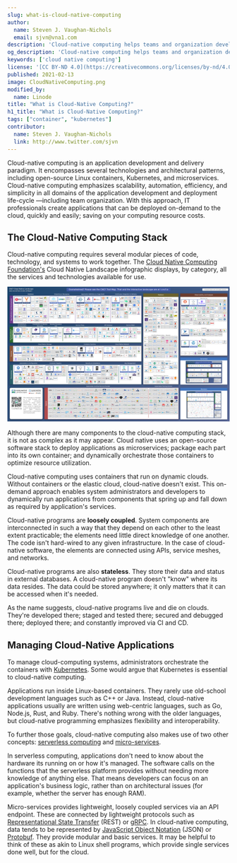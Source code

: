 ```yaml
---
slug: what-is-cloud-native-computing
author:
  name: Steven J. Vaughan-Nichols
  email: sjvn@vna1.com
description: 'Cloud-native computing helps teams and organization develop applications that are dynamic and scaleable on public, private, and hybrid clouds.'
og_description: 'Cloud-native computing helps teams and organization develop applications that are dynamic and scaleable on public, private, and hybrid clouds.'
keywords: ['cloud native computing']
license: '[CC BY-ND 4.0](https://creativecommons.org/licenses/by-nd/4.0)'
published: 2021-02-13
image: CloudNativeComputing.png
modified_by:
  name: Linode
title: "What is Cloud-Native Computing?"
h1_title: "What is Cloud-Native Computing?"
tags: ["container", "kubernetes"]
contributor:
  name: Steven J. Vaughan-Nichols
  link: http://www.twitter.com/sjvn
---
```


Cloud-native computing is an application development and delivery paradigm. It encompasses several technologies and architectural patterns, including open-source Linux containers, Kubernetes, and microservices. Cloud-native computing emphasizes scalability, automation, efficiency, and simplicity in all domains of the application development and deployment life-cycle —including team organization. With this approach, IT professionals create applications that can be deployed on-demand to the cloud, quickly and easily; saving on your computing resource costs.

## The Cloud-Native Computing Stack

Cloud-native computing requires several modular pieces of code, technology, and systems to work together. The [Cloud Native Computing Foundation's](https://www.cncf.io/) Cloud Native Landscape infographic displays, by category, all the services and technologies available for use.

![Cloud Native landscape](CloudNative.png)

Although there are many components to the cloud-native computing stack, it is not as complex as it may appear. Cloud native uses an open-source software stack to deploy applications as microservices; package each part into its own container; and dynamically orchestrate those containers to optimize resource utilization.

Cloud-native computing uses containers that run on dynamic clouds. Without containers or the elastic cloud, cloud-native doesn't exist. This on-demand approach enables system administrators and developers to dynamically run applications from components that spring up and fall down as required by application's services.

Cloud-native programs are **loosely coupled**. System components are interconnected in such a way that they depend on each other to the least extent practicable; the elements need little direct knowledge of one another. The code isn't hard-wired to any given infrastructure. In the case of cloud-native software, the elements are connected using APIs, service meshes, and networks.

Cloud-native programs are also **stateless**. They store their data and status in external databases. A cloud-native program doesn't "know" where its data resides. The data could be stored anywhere; it only matters that it can be accessed when it's needed.

As the name suggests, cloud-native programs live and die on clouds. They're developed there; staged and tested there; secured and debugged there; deployed there; and constantly improved via CI and CD.

## Managing Cloud-Native Applications

To manage cloud-computing systems, administrators orchestrate the containers with [Kubernetes](/docs/guides/kubernetes/). Some would argue that Kubernetes is essential to cloud-native computing.

Applications run inside Linux-based containers. They rarely use old-school development languages such as C++ or Java. Instead, cloud-native applications usually are written using web-centric languages, such as Go, Node.js, Rust, and Ruby. There's nothing wrong with the older languages, but cloud-native programming emphasizes flexibility and interoperability.

To further those goals, cloud-native computing also makes use of two other concepts: [serverless computing](/docs/guides/what-is-serverless-computing/) and [micro-services](/docs/guides/deploying-microservices-with-docker/).

In serverless computing, applications don't need to know about the hardware its running on or how it's managed. The software calls on the functions that the serverless platform provides without needing more knowledge of anything else. That means developers can focus on an application's business logic, rather than on architectural issues (for example, whether the server has enough RAM).

Micro-services provides lightweight, loosely coupled services via an API endpoint. These are connected by lightweight protocols such as [Representational State Transfer](https://www.service-architecture.com/articles/web-services/representational_state_transfer_rest.html) (REST) or [gRPC](https://grpc.io/). In cloud-native computing, data tends to be represented by [JavaScript Object Notation](https://www.json.org/) (JSON) or [Protobuf](https://github.com/google/protobuf/). They provide modular and basic services. It may be helpful to think of these as akin to Linux shell programs, which provide single services done well, but for the cloud.
